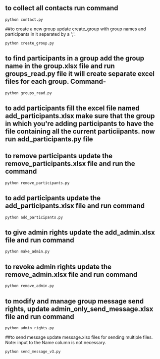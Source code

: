 ## to collect all contacts run command

`python contact.py`

##to create a new group update create_group with group names and participants in it separated by a ';'.

`python create_group.py`

## to find participants in a group add the group name in the group.xlsx file and run groups_read.py file it will create separate excel files for each group. Command-

`python groups_read.py`

## to add participants fill the excel file named add_participants.xlsx make sure that the group in which you're adding participants to have the file containing all the current particiipants. now run add_participants.py file

## to remove participants update the remove_participants.xlsx file and run the command

`python remove_participants.py`

## to add participants update the add_participants.xlsx file and run command

`python add_participants.py`

## to give admin rights update the add_admin.xlsx file and run command

`python make_admin.py`

## to revoke admin rights update the remove_admin.xlsx file and run command

`python remove_admin.py`

## to modify and manage group message send rights, update admin_only_send_message.xlsx file and run command

`python admin_rights.py`

##to send message update message.xlsx files for sending multiple files. Note: input to the Name column is not necessary.

`python send_message_v3.py`
